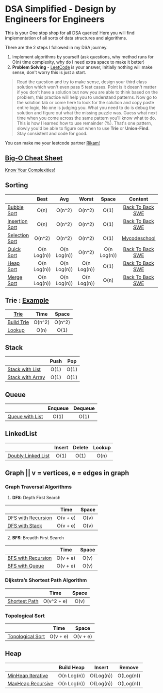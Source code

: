 # DSA Simplified - Design by Engineers for Engineers
This is your One stop shop for all DSA queries! Here you will find implementation of all sorts of data structures and algorithms. 

There are the 2 steps I followed in my DSA journey.
1. Implement algorithms by yourself (ask questions, why method runs for O(n) time complexity, why do I need extra space to make it better)
2. **Problem Solving** - [LeetCode](https://leetcode.com/) is your answer, Initially nothing will make sense, don't worry this is just a start. 
>Read the question and try to make sense, design your third class solution which won't even pass 5 test cases. Point is it doesn't matter if you don't have a solution
but now you are able to think based on the problem, this practice will help you to understand patterns. Now go to the solution tab or come here to look for the solution and copy paste entire logic, No one is judging you. What you need to do is debug the solution and figure out what the missing puzzle was. Guess what next time when you come across the same pattern you'll know what to do. This is how I learned how to use remainder (%). That's one pattern, slowly you'd be able to figure out when to use **Trie** or **Union-Find**. Stay consistent and code for good.

You can make me your leetcode partner [Rikam!](https://leetcode.com/rikam/)

## [Big-O Cheat Sheet](https://www.bigocheatsheet.com/) 
[Know Your Complexities!](https://www.bigocheatsheet.com/) 

## Sorting
|                 | Best        | Avg         | Worst       | Space       | Content     |
| ----------------|:-----------:|:-----------:|:-----------:|:-----------:|:-----------:|
| [Bubble Sort](https://github.com/RikamPalkar/DSA/blob/main/Sorting/BubbleSort.cs)     | O(n)        | O(n^2)      | O(n^2)      | O(1)        |[Back To Back SWE](https://www.youtube.com/watch?v=euPlXW7dnlI) |
| [Insertion Sort](https://github.com/RikamPalkar/DSA/blob/main/Sorting/InsertionSort.cs)  | O(n)        | O(n^2)      | O(n^2)      | O(1)        |[Back To Back SWE](https://www.youtube.com/watch?v=ufIET8dMnus) |  
| [Selection Sort](https://github.com/RikamPalkar/DSA/blob/main/Sorting/SelectionSort.cs)  | O(n^2)      | O(n^2)      | O(n^2)      | O(1)        |[Mycodeschool](https://www.youtube.com/watch?v=GUDLRan2DWM) |
| [Quick Sort](https://github.com/RikamPalkar/DSA/blob/main/Sorting/QuickSort.cs)      | O(n Log(n)) | O(n Log(n)) | O(n^2)      | O(n Log(n)) |[Back To Back SWE](https://www.youtube.com/watch?v=uXBnyYuwPe8) |  
| [Heap Sort](https://github.com/RikamPalkar/DSA/blob/main/Sorting/HeapSort.cs)       | O(n Log(n)) | O(n Log(n)) | O(n Log(n)) | O(1)        |[Back To Back SWE](https://www.youtube.com/watch?v=k72DtCnY4MU&t=1107s) |
| [Merge Sort](https://github.com/RikamPalkar/DSA/blob/main/Sorting/MergeSort%20Optimized.cs)      | O(n Log(n)) | O(n Log(n)) | O(n Log(n)) | O(n)        |[Back To Back SWE](https://www.youtube.com/watch?v=GfRQvf7MB3k) |

## Trie : [Example](https://github.com/RikamPalkar/DSA-Simplified/blob/main/Trie/Trie%20example.PNG)
|  [Trie](https://github.com/RikamPalkar/DSA-Simplified/blob/main/Trie/Trie%20example.PNG)              | Time        | Space       |
| ----------------|:-----------:|:-----------:|
| [Build Trie](https://github.com/RikamPalkar/DSA/blob/main/Trie/SuffixTrie.cs)      | O(n^2)      | O(n^2)      |
| [Lookup](https://github.com/RikamPalkar/DSA/blob/main/Trie/SuffixTrie.cs)          | O(n)        | O(1)        |

## Stack
|                 | Push        | Pop         |
| ----------------|:-----------:|:-----------:|
| [Stack with List](https://github.com/RikamPalkar/DSA/blob/main/Stack/Stack%20with%20list.cs)      | O(1)      | O(1)      |
| [Stack with Array](https://github.com/RikamPalkar/DSA/blob/main/Stack/Stack%20with%20array.cs)          | O(1)        | O(1)        |

## Queue
|                 | Enqueue     | Dequeue     |
| ----------------|:-----------:|:-----------:|
| [Queue with List](https://github.com/RikamPalkar/DSA/blob/main/Queue/Queue.cs)      | O(1)      | O(1)      |

## LinkedList
|                 | Insert      | Delete      |Lookup      |
| ----------------|:-----------:|:-----------:|:-----------:|
| [Doubly Linked List](https://github.com/RikamPalkar/DSA-Simplified/blob/main/LinkedList/DoublyLinkedList.cs)      | O(1)      | O(1)      | O(n)      |


## Graph ||  v = vertices, e = edges in graph
### Graph Traversal Algorithms
1. **DFS**: Depth First Search

|                 | Time        | Space       |
| ----------------|:-----------:|:-----------:|
| [DFS with Recursion](https://github.com/RikamPalkar/DSA-Simplified/blob/main/Graphs/Graph%20Traversal%20Algorithms/DFS/DFS%20Recursion.cs)   |O(v + e)   | O(v)        |
| [DFS with Stack](https://github.com/RikamPalkar/DSA-Simplified/blob/main/Graphs/Graph%20Traversal%20Algorithms/DFS/DFS%20Stack.cs)   |O(v + e)   | O(v)        |

2. **BFS**: Breadth First Search

|                 | Time        | Space       |
| ----------------|:-----------:|:-----------:|
| [BFS with Recursion](https://github.com/RikamPalkar/DSA/blob/main/Graphs/Graph%20Traversal%20Algorithms/BFS/BFS%20Recursion.cs)   |O(v + e)   | O(v)        |
| [BFS with Queue](https://github.com/RikamPalkar/DSA/blob/main/Graphs/Graph%20Traversal%20Algorithms/BFS/BFS%20Queue.cs)   |O(v + e)   | O(v)        |


### Dijkstra’s Shortest Path Algorithm

|                 | Time        | Space       |
| ----------------|:-----------:|:-----------:|
| [Shortest Path](https://github.com/RikamPalkar/DSA/blob/main/Graphs/Dijkstra%20Algorithm/Dijkstra's%20Algorithm.cs)   |O(v^2 + e)   | O(v)        |

### Topological Sort

|                 | Time        | Space       |
| ----------------|:-----------:|:-----------:|
| [Topological Sort](https://github.com/RikamPalkar/DSA-Simplified/blob/main/Graphs/Topological%20Sort/TopologicalSort.cs)   |O(v + e)   | O(v + e)  |

## Heap
|                 | Build Heap  | Insert      |    Remove   | 
| ----------------|:-----------:|:-----------:|:-----------:|
| [MinHeap Iterative](https://github.com/RikamPalkar/DSA-Simplified/blob/main/Heap/MinHeap.cs)      | O(n Log(n))      | O(Log(n))      | O(Log(n))     |
| [MaxHeap Recursive](https://github.com/RikamPalkar/DSA-Simplified/blob/main/Heap/MaxHeap.cs)      | O(n Log(n))      | O(Log(n))      | O(Log(n))     |
